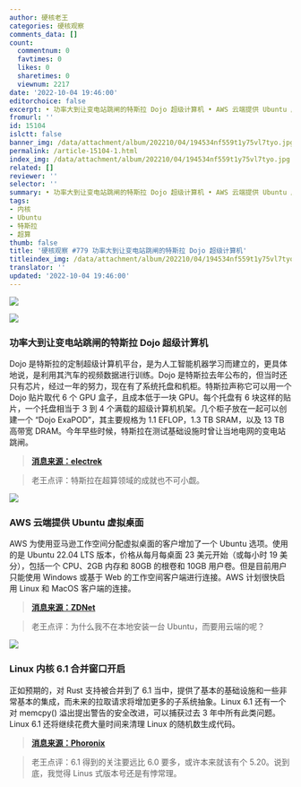 ```yaml
---
author: 硬核老王
categories: 硬核观察
comments_data: []
count:
  commentnum: 0
  favtimes: 0
  likes: 0
  sharetimes: 0
  viewnum: 2217
date: '2022-10-04 19:46:00'
editorchoice: false
excerpt: • 功率大到让变电站跳闸的特斯拉 Dojo 超级计算机 • AWS 云端提供 Ubuntu 虚拟桌面 • Linux 内核 6.1 合并窗口开启
fromurl: ''
id: 15104
islctt: false
banner_img: /data/attachment/album/202210/04/194534nf559t1y75vl7tyo.jpg
permalink: /article-15104-1.html
index_img: /data/attachment/album/202210/04/194534nf559t1y75vl7tyo.jpg
related: []
reviewer: ''
selector: ''
summary: • 功率大到让变电站跳闸的特斯拉 Dojo 超级计算机 • AWS 云端提供 Ubuntu 虚拟桌面 • Linux 内核 6.1 合并窗口开启
tags:
- 内核
- Ubuntu
- 特斯拉
- 超算
thumb: false
title: '硬核观察 #779 功率大到让变电站跳闸的特斯拉 Dojo 超级计算机'
titleindex_img: /data/attachment/album/202210/04/194534nf559t1y75vl7tyo.jpg
translator: ''
updated: '2022-10-04 19:46:00'
---
```


![](/data/attachment/album/202210/04/194534nf559t1y75vl7tyo.jpg)


![](/data/attachment/album/202210/04/194542oynnykckjfncycyr.jpg)


### 功率大到让变电站跳闸的特斯拉 Dojo 超级计算机


Dojo 是特斯拉的定制超级计算机平台，是为人工智能机器学习而建立的，更具体地说，是利用其汽车的视频数据进行训练。Dojo 是特斯拉去年公布的，但当时还只有芯片，经过一年的努力，现在有了系统托盘和机柜。特斯拉声称它可以用一个 Dojo 贴片取代 6 个 GPU 盒子，且成本低于一块 GPU。每个托盘有 6 块这样的贴片，一个托盘相当于 3 到 4 个满载的超级计算机机架。几个柜子放在一起可以创建一个 “Dojo ExaPOD”，其主要规格为 1.1 EFLOP，1.3 TB SRAM，以及 13 TB 高带宽 DRAM。今年早些时候，特斯拉在测试基础设施时曾让当地电网的变电站跳闸。



> 
> **[消息来源：electrek](https://electrek.co/2022/10/01/tesla-dojo-supercomputer-tripped-power-grid/)**
> 
> 
> 



> 
> 老王点评：特斯拉在超算领域的成就也不可小觑。
> 
> 
> 


![](/data/attachment/album/202210/04/194550k0z1irj2o0f1f64r.jpg)


### AWS 云端提供 Ubuntu 虚拟桌面


AWS 为使用亚马逊工作空间分配虚拟桌面的客户增加了一个 Ubuntu 选项。使用的是 Ubuntu 22.04 LTS 版本，价格从每月每桌面 23 美元开始（或每小时 19 美分），包括一个 CPU、2GB 内存和 80GB 的根卷和 10GB 用户卷。但是目前用户只能使用 Windows 或基于 Web 的工作空间客户端进行连接。AWS 计划很快启用 Linux 和 MacOS 客户端的连接。



> 
> **[消息来源：ZDNet](https://www.zdnet.com/article/linux-aws-now-offers-ubuntu-virtual-desktops-for-developers-and-engineers/)**
> 
> 
> 



> 
> 老王点评：为什么我不在本地安装一台 Ubuntu，而要用云端的呢？
> 
> 
> 


![](/data/attachment/album/202210/04/194605d62njlb7nlnxb57x.jpg)


### Linux 内核 6.1 合并窗口开启


正如预期的，对 Rust 支持被合并到了 6.1 当中，提供了基本的基础设施和一些非常基本的集成，而未来的拉取请求将增加更多的子系统抽象。Linux 6.1 还有一个对 memcpy() 溢出提出警告的安全改进，可以捕获过去 3 年中所有此类问题。Linux 6.1 还将继续花费大量时间来清理 Linux 的随机数生成代码。



> 
> **[消息来源：Phoronix](https://www.phoronix.com/news/Rust-Is-Merged-Linux-6.1)**
> 
> 
> 



> 
> 老王点评：6.1 得到的关注要远比 6.0 要多，或许本来就该有个 5.20。说到底，我觉得 Linus 式版本号还是有悖常理。
> 
> 
>